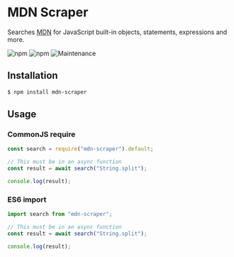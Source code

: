 # MDN Scraper

Searches [MDN](https://developer.mozilla.org/) for JavaScript built-in objects, statements, expressions and more.

![npm](https://img.shields.io/npm/v/mdn-scraper?style=for-the-badge) ![npm](https://img.shields.io/npm/dt/mdn-scraper?style=for-the-badge) ![Maintenance](https://img.shields.io/maintenance/yes/2020?style=for-the-badge)

## Installation
```bash
$ npm install mdn-scraper
```

## Usage
### CommonJS require
```javascript
const search = require("mdn-scraper").default;

// This must be in an async function
const result = await search("String.split");

console.log(result);
```
### ES6 import
```javascript
import search from "mdn-scraper";

// This must be in an async function
const result = await search("String.split");

console.log(result);
```
